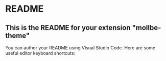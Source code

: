 # README
## This is the README for your extension "mollbe-theme"
You can author your README using Visual Studio Code.  Here are some useful editor keyboard shortcuts:
